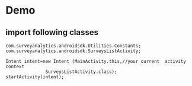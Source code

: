 Demo
====
import following classes
------------------------
	com.surveyanalytics.androidsdk.Utilities.Constants; 		com.surveyanalytics.androidsdk.SurveysListActivity;

	Intent intent=new Intent (MainActivity.this,//your current 	activity context              
                   SurveysListActivity.class);
	startActivity(intent);